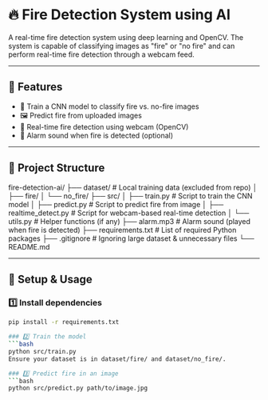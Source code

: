 # 🔥 Fire Detection System using AI

A real-time fire detection system using deep learning and OpenCV. The system is capable of classifying images as "fire" or "no fire" and can perform real-time fire detection through a webcam feed.

---

## 🚀 Features

- 🧠 Train a CNN model to classify fire vs. no-fire images
- 🖼️ Predict fire from uploaded images
- 🎥 Real-time fire detection using webcam (OpenCV)
- 🔔 Alarm sound when fire is detected (optional)

---

## 📁 Project Structure

fire-detection-ai/
├── dataset/ # Local training data (excluded from repo)
│ ├── fire/
│ └── no_fire/
├── src/
│ ├── train.py # Script to train the CNN model
│ ├── predict.py # Script to predict fire from image
│ ├── realtime_detect.py # Script for webcam-based real-time detection
│ └── utils.py # Helper functions (if any)
├── alarm.mp3 # Alarm sound (played when fire is detected)
├── requirements.txt # List of required Python packages
├── .gitignore # Ignoring large dataset & unnecessary files
└── README.md


---

## 🧪 Setup & Usage

### 1️⃣ Install dependencies
```bash
pip install -r requirements.txt

### 2️⃣ Train the model
```bash
python src/train.py
Ensure your dataset is in dataset/fire/ and dataset/no_fire/.

### 3️⃣ Predict fire in an image
```bash
python src/predict.py path/to/image.jpg





